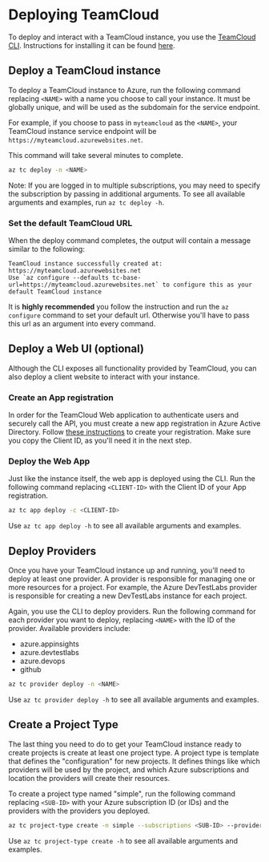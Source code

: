 # Deploying TeamCloud

To deploy and interact with a TeamCloud instance, you use the [TeamCloud CLI](CLI.md). Instructions for installing it can be found [here](CLI.md#install).

## Deploy a TeamCloud instance

To deploy a TeamCloud instance to Azure, run the following command replacing `<NAME>` with a name you choose to call your instance. It must be globally unique, and will be used as the subdomain for the service endpoint.

For example, if you choose to pass in `myteamcloud` as the `<NAME>`, your TeamCloud instance service endpoint will be `https://myteamcloud.azurewebsites.net`.

This command will take several minutes to complete.

```sh
az tc deploy -n <NAME>
```

Note: If you are logged in to multiple subscriptions, you may need to specify the subscription by passing in additional arguments. To see all available arguments and examples, run `az tc deploy -h`.

### Set the default TeamCloud URL

When the deploy command completes, the output will contain a message similar to the following:

```log
TeamCloud instance successfully created at: https://myteamcloud.azurewebsites.net
Use `az configure --defaults tc-base-url=https://myteamcloud.azurewebsites.net` to configure this as your default TeamCloud instance
```

It is **highly recommended** you follow the instruction and run the `az configure` command to set your default url. Otherwise you'll have to pass this url as an argument into every command.

## Deploy a Web UI (optional)

Although the CLI exposes all functionality provided by TeamCloud, you can also deploy a client website to interact with your instance.

### Create an App registration

In order for the TeamCloud Web application to authenticate users and securely call the API, you must create a new app registration in Azure Active Directory. Follow [these instructions](Web.md#app-registration) to create your registration. Make sure you copy the Client ID, as you'll need it in the next step.

### Deploy the Web App

Just like the instance itself, the web app is deployed using the CLI. Run the following command replacing `<CLIENT-ID>` with the Client ID of your App registration.

```sh
az tc app deploy -c <CLIENT-ID>
```

Use `az tc app deploy -h` to see all available arguments and examples.

## Deploy Providers

Once you have your TeamCloud instance up and running, you'll need to deploy at least one provider. A provider is responsible for managing one or more resources for a project. For example, the Azure DevTestLabs provider is responsible for creating a new DevTestLabs instance for each project.

Again, you use the CLI to deploy providers. Run the following command for each provider you want to deploy, replacing `<NAME>` with the ID of the provider. Available providers include:

- azure.appinsights
- azure.devtestlabs
- azure.devops
- github

```sh
az tc provider deploy -n <NAME>
```

Use `az tc provider deploy -h` to see all available arguments and examples.

## Create a Project Type

The last thing you need to do to get your TeamCloud instance ready to create projects is create at least one project type. A project type is template that defines the "configuration" for new projects. It defines things like which providers will be used by the project, and which Azure subscriptions and location the providers will create their resources.

To create a project type named "simple", run the following command replacing `<SUB-ID>` with your Azure subscription ID (or IDs) and the providers with the providers you deployed.

```sh
az tc project-type create -n simple --subscriptions <SUB-ID> --provider github --provider azure.devtestlabs
```

Use `az tc project-type create -h` to see all available arguments and examples.
